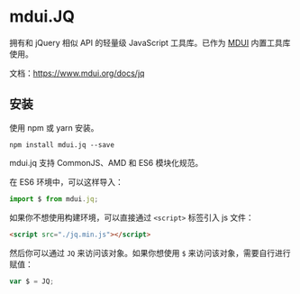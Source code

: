 # mdui.JQ

拥有和 jQuery 相似 API 的轻量级 JavaScript 工具库。已作为 [MDUI](https://github.com/zdhxiong/mdui) 内置工具库使用。

文档：https://www.mdui.org/docs/jq

## 安装

使用 npm 或 yarn 安装。

```
npm install mdui.jq --save
```

mdui.jq 支持 CommonJS、AMD 和 ES6 模块化规范。

在 ES6 环境中，可以这样导入：

```js
import $ from mdui.jq;
```

如果你不想使用构建环境，可以直接通过 `<script>` 标签引入 js 文件：

```html
<script src="./jq.min.js"></script>
```

然后你可以通过 `JQ` 来访问该对象。如果你想使用 `$` 来访问该对象，需要自行进行赋值：

```js
var $ = JQ;
```

